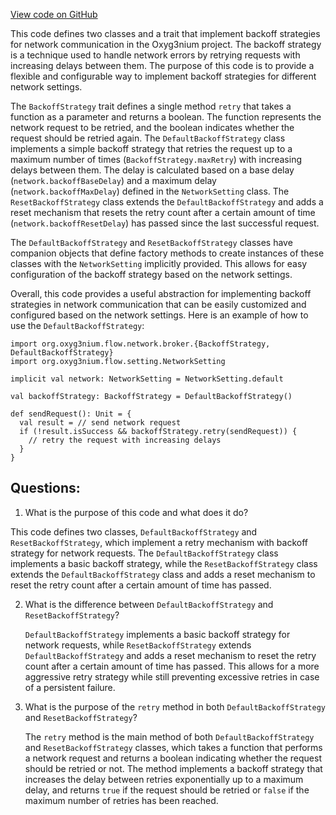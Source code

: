 [View code on GitHub](https://github.com/alephium/alephium/flow/src/main/scala/org/alephium/flow/network/broker/BackoffStrategy.scala)

This code defines two classes and a trait that implement backoff strategies for network communication in the Oxyg3nium project. The backoff strategy is a technique used to handle network errors by retrying requests with increasing delays between them. The purpose of this code is to provide a flexible and configurable way to implement backoff strategies for different network settings.

The `BackoffStrategy` trait defines a single method `retry` that takes a function as a parameter and returns a boolean. The function represents the network request to be retried, and the boolean indicates whether the request should be retried again. The `DefaultBackoffStrategy` class implements a simple backoff strategy that retries the request up to a maximum number of times (`BackoffStrategy.maxRetry`) with increasing delays between them. The delay is calculated based on a base delay (`network.backoffBaseDelay`) and a maximum delay (`network.backoffMaxDelay`) defined in the `NetworkSetting` class. The `ResetBackoffStrategy` class extends the `DefaultBackoffStrategy` and adds a reset mechanism that resets the retry count after a certain amount of time (`network.backoffResetDelay`) has passed since the last successful request.

The `DefaultBackoffStrategy` and `ResetBackoffStrategy` classes have companion objects that define factory methods to create instances of these classes with the `NetworkSetting` implicitly provided. This allows for easy configuration of the backoff strategy based on the network settings.

Overall, this code provides a useful abstraction for implementing backoff strategies in network communication that can be easily customized and configured based on the network settings. Here is an example of how to use the `DefaultBackoffStrategy`:

```
import org.oxyg3nium.flow.network.broker.{BackoffStrategy, DefaultBackoffStrategy}
import org.oxyg3nium.flow.setting.NetworkSetting

implicit val network: NetworkSetting = NetworkSetting.default

val backoffStrategy: BackoffStrategy = DefaultBackoffStrategy()

def sendRequest(): Unit = {
  val result = // send network request
  if (!result.isSuccess && backoffStrategy.retry(sendRequest)) {
    // retry the request with increasing delays
  }
}
```
## Questions: 
 1. What is the purpose of this code and what does it do?
   
   This code defines two classes, `DefaultBackoffStrategy` and `ResetBackoffStrategy`, which implement a retry mechanism with backoff strategy for network requests. The `DefaultBackoffStrategy` class implements a basic backoff strategy, while the `ResetBackoffStrategy` class extends the `DefaultBackoffStrategy` class and adds a reset mechanism to reset the retry count after a certain amount of time has passed.

2. What is the difference between `DefaultBackoffStrategy` and `ResetBackoffStrategy`?
   
   `DefaultBackoffStrategy` implements a basic backoff strategy for network requests, while `ResetBackoffStrategy` extends `DefaultBackoffStrategy` and adds a reset mechanism to reset the retry count after a certain amount of time has passed. This allows for a more aggressive retry strategy while still preventing excessive retries in case of a persistent failure.

3. What is the purpose of the `retry` method in both `DefaultBackoffStrategy` and `ResetBackoffStrategy`?
   
   The `retry` method is the main method of both `DefaultBackoffStrategy` and `ResetBackoffStrategy` classes, which takes a function that performs a network request and returns a boolean indicating whether the request should be retried or not. The method implements a backoff strategy that increases the delay between retries exponentially up to a maximum delay, and returns `true` if the request should be retried or `false` if the maximum number of retries has been reached.